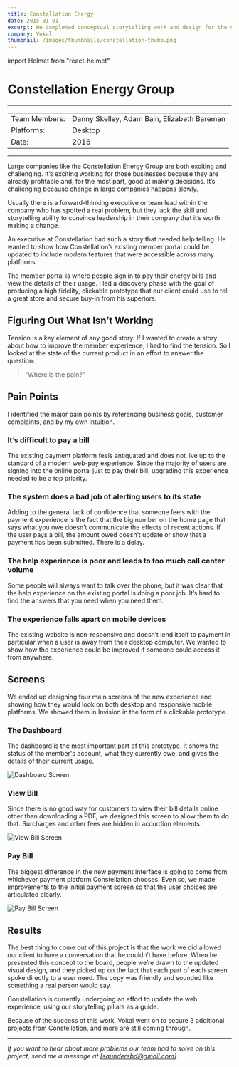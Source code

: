 ```yaml
---
title: Constellation Energy
date: 2015-01-01
excerpt: We completed conceptual storytelling work and design for the Constellation energy group in Dallas, Texas.
company: Vokal
thumbnail: /images/thumbnails/constellation-thumb.png
---
```


import Helmet from "react-helmet"

<Helmet title="Constellation Energy Group" />

# Constellation Energy Group

---

|               |                                             |
| ------------- | ------------------------------------------- |
| Team Members: | Danny Skelley, Adam Bain, Elizabeth Bareman |
| Platforms:    | Desktop                                     |
| Date:         | 2016                                        |

---

Large companies like the Constellation Energy Group are both exciting and challenging. It’s exciting working for those businesses because they are already profitable and, for the most part, good at making decisions. It’s challenging because change in large companies happens slowly.

Usually there is a forward-thinking executive or team lead within the company who has spotted a real problem, but they lack the skill and storytelling ability to convince leadership in their company that it’s worth making a change.

An executive at Constellation had such a story that needed help telling. He wanted to show how Constellation’s existing member portal could be updated to include modern features that were accessible across many platforms.

The member portal is where people sign in to pay their energy bills and view the details of their usage. I led a discovery phase with the goal of producing a high fidelity, clickable prototype that our client could use to tell a great store and secure buy-in from his superiors.

## Figuring Out What Isn’t Working

Tension is a key element of any good story. If I wanted to create a story about how to improve the member experience, I had to find the tension. So I looked at the state of the current product in an effort to answer the question:

> “Where is the pain?”

## Pain Points

I identified the major pain points by referencing business goals, customer complaints, and by my own intuition.

### It’s difficult to pay a bill

The existing payment platform feels antiquated and does not live up to the standard of a modern web-pay experience. Since the majority of users are signing into the online portal just to pay their bill, upgrading this experience needed to be a top priority.

### The system does a bad job of alerting users to its state

Adding to the general lack of confidence that someone feels with the payment experience is the fact that the big number on the home page that says what you owe doesn’t communicate the effects of recent actions. If the user pays a bill, the amount owed doesn’t update or show that a payment has been submitted. There is a delay.

### The help experience is poor and leads to too much call center volume

Some people will always want to talk over the phone, but it was clear that the help experience on the existing portal is doing a poor job. It’s hard to find the answers that you need when you need them.

### The experience falls apart on mobile devices

The existing website is non-responsive and doesn’t lend itself to payment in particular when a user is away from their desktop computer. We wanted to show how the experience could be improved if someone could access it from anywhere.

## Screens

We ended up designing four main screens of the new experience and showing how they would look on both desktop and responsive mobile platforms. We showed them in Invision in the form of a clickable prototype.

### The Dashboard

The dashboard is the most important part of this prototype. It shows the status of the member's account, what they currently owe, and gives the details of their current usage.

<Image 
    alt="Dashboard Screen"
    src="/images/constellation/constellation-dashboard.png"
/>

### View Bill

Since there is no good way for customers to view their bill details online other than downloading a PDF, we designed this screen to allow them to do that. Surcharges and other fees are hidden in accordion elements.

<Image 
    alt="View Bill Screen"
    src="/images/constellation/constellation-view-bill.png"
/>

### Pay Bill

The biggest difference in the new payment interface is going to come from whichever payment platform Constellation chooses. Even so, we made improvements to the initial payment screen so that the user choices are articulated clearly.

<Image 
    alt="Pay Bill Screen"
    src="/images/constellation/constellation-pay-bill.png"
/>

## Results

The best thing to come out of this project is that the work we did allowed our client to have a conversation that he couldn’t have before. When he presented this concept to the board, people we’re drawn to the updated visual design, and they picked up on the fact that each part of each screen spoke directly to a user need. The copy was friendly and sounded like something a real person would say.

Constellation is currently undergoing an effort to update the web experience, using our storytelling pillars as a guide.

Because of the success of this work, Vokal went on to secure 3 additional projects from Constellation, and more are still coming through.

---

_If you want to hear about more problems our team had to solve on this project, send me a message at [saundersbd@gmail.com]_.
